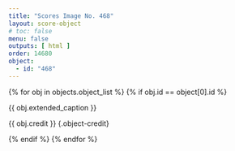 ```yaml
---
title: "Scores Image No. 468"
layout: score-object
# toc: false
menu: false
outputs: [ html ]
order: 14680
object:
  - id: "468"
---
```


{% for obj in objects.object_list %}
{% if obj.id == object[0].id %}

{{ obj.extended_caption }}

{{ obj.credit }} {.object-credit}

{% endif %}
{% endfor %}
